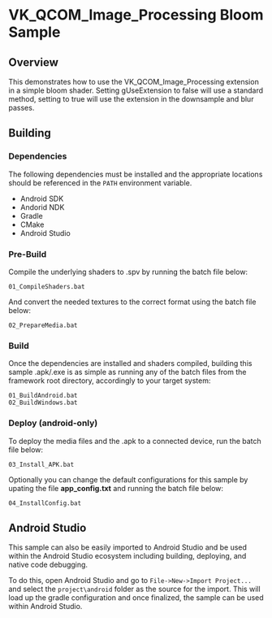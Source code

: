 # VK_QCOM_Image_Processing Bloom Sample

## Overview

This demonstrates how to use the VK_QCOM_Image_Processing extension in a simple bloom shader.
Setting gUseExtension to false will use a standard method, setting to true will use the extension in the downsample and blur passes.

## Building

### Dependencies

The following dependencies must be installed and the appropriate locations should be referenced in the `PATH` environment variable.

* Android SDK
* Andorid NDK
* Gradle
* CMake
* Android Studio

### Pre-Build

Compile the underlying shaders to .spv by running the batch file below:

```
01_CompileShaders.bat
```

And convert the needed textures to the correct format using the batch file below:

```
02_PrepareMedia.bat
```

### Build

Once the dependencies are installed and shaders compiled, building this sample .apk/.exe is as simple as running any of the batch files from the framework root directory, accordingly to your target system:

```
01_BuildAndroid.bat
02_BuildWindows.bat
```

### Deploy (android-only)

To deploy the media files and the .apk to a connected device, run the batch file below:

```
03_Install_APK.bat
```

Optionally you can change the default configurations for this sample by upating the file **app_config.txt** and running the batch file below:

```
04_InstallConfig.bat
```

## Android Studio

This sample can also be easily imported to Android Studio and be used within the Android Studio ecosystem including building, deploying, and native code debugging.

To do this, open Android Studio and go to `File->New->Import Project...` and select the `project\android` folder as the source for the import. This will load up the gradle configuration and once finalized, the sample can be used within Android Studio.
